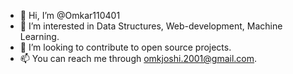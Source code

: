 - 👋 Hi, I’m @Omkar110401
- 👀 I’m interested in Data Structures, Web-development, Machine Learning.
- 💞️ I’m looking to contribute to open source projects.
- 📫 You can reach me through omkjoshi.2001@gmail.com.

<!---
Omkar110401/Omkar110401 is a ✨ special ✨ repository because its `README.md` (this file) appears on your GitHub profile.
You can click the Preview link to take a look at your changes.
--->
